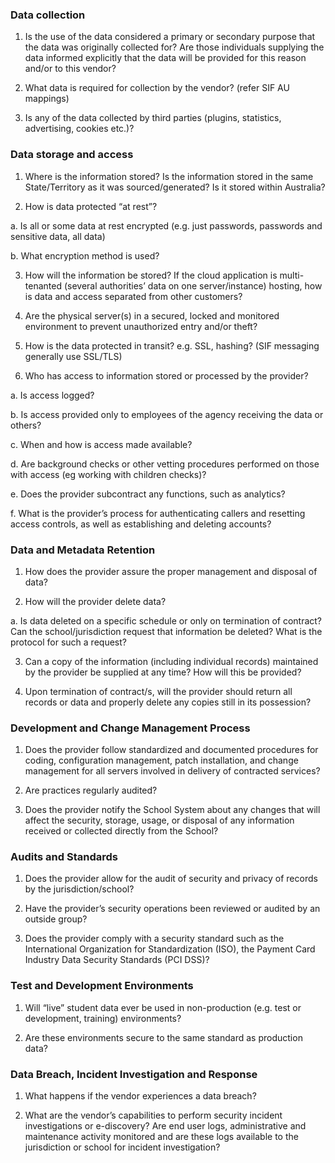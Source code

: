 ### Data collection

1.  Is the use of the data considered a primary or secondary purpose that the data was originally collected for? Are those individuals supplying the data informed explicitly that the data will be provided for this reason and/or to this vendor?

2.  What data is required for collection by the vendor? (refer SIF AU mappings)

3.  Is any of the data collected by third parties (plugins, statistics, advertising, cookies etc.)?

### Data storage and access

1. Where is the information stored? Is the information stored in the same State/Territory as it was sourced/generated? Is it stored within Australia?

2. How is data protected “at rest”?

 a.  Is all or some data at rest encrypted (e.g. just passwords, passwords and sensitive data, all data)

 b.  What encryption method is used?

3. How will the information be stored? If the cloud application is multi-tenanted (several authorities’ data on one server/instance) hosting, how is data and access separated from other customers?

4. Are the physical server(s) in a secured, locked and monitored environment to prevent unauthorized entry and/or theft?

5. How is the data protected in transit? e.g. SSL, hashing? (SIF messaging generally use SSL/TLS)

6. Who has access to information stored or processed by the provider?

 a.  Is access logged?

 b.  Is access provided only to employees of the agency receiving the data or others?

 c.  When and how is access made available?

 d.  Are background checks or other vetting procedures performed on those with access (eg working with children checks)?

 e.  Does the provider subcontract any functions, such as analytics?

 f.  What is the provider’s process for authenticating callers and resetting access controls, as well as establishing and deleting accounts?

### Data and Metadata Retention

1. How does the provider assure the proper management and disposal of data?

2. How will the provider delete data?

 a.  Is data deleted on a specific schedule or only on termination of contract? Can the school/jurisdiction request that information be deleted? What is the protocol for such a request?

3. Can a copy of the information (including individual records) maintained by the provider be supplied at any time? How will this be provided?

4. Upon termination of contract/s, will the provider should return all records or data and properly delete any copies still in its possession?

### Development and Change Management Process

1.  Does the provider follow standardized and documented procedures for coding, configuration management, patch installation, and change management for all servers involved in delivery of contracted services?

2.  Are practices regularly audited?

3.  Does the provider notify the School System about any changes that will affect the security, storage, usage, or disposal of any information received or collected directly from the School?

### Audits and Standards

1.  Does the provider allow for the audit of security and privacy of records by the jurisdiction/school?

2.  Have the provider’s security operations been reviewed or audited by an outside group?

3.  Does the provider comply with a security standard such as the International Organization for Standardization (ISO), the Payment Card Industry Data Security Standards (PCI DSS)?

### Test and Development Environments

1.  Will “live” student data ever be used in non-production (e.g. test or development, training) environments?

2.  Are these environments secure to the same standard as production data?

### Data Breach, Incident Investigation and Response


1.  What happens if the vendor experiences a data breach?

2.  What are the vendor’s capabilities to perform security incident investigations or e-discovery? Are end user logs, administrative and maintenance activity monitored and are these logs available to the jurisdiction or school for incident investigation?



